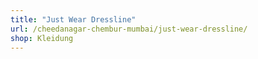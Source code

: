 ```yaml
---
title: "Just Wear Dressline"
url: /cheedanagar-chembur-mumbai/just-wear-dressline/
shop: Kleidung
---
```

